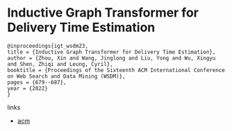 # Inductive Graph Transformer for Delivery Time Estimation

```
@inproceedings{igt_wsdm23,
title = {Inductive Graph Transformer for Delivery Time Estimation},
author = {Zhou, Xin and Wang, Jinglong and Liu, Yong and Wu, Xingyu and Shen, Zhiqi and Leung, Cyril},
booktitle = {Proceedings of the Sixteenth ACM International Conference on Web Search and Data Mining (WSDM)},
pages = {679--687},
year = {2022}
}
```

links
- [acm](https://dl.acm.org/doi/10.1145/3539597.3570409)
